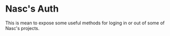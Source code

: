 # Nasc's Auth

This is mean to expose some useful methods for loging in or out of some of Nasc's projects.
